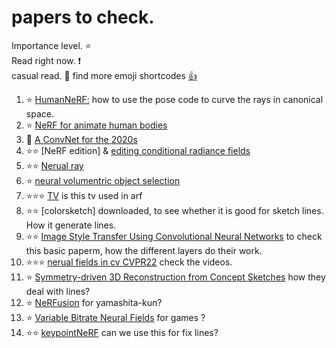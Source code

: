 papers to check.
===

Importance level. ⭐  
Read right now. ❗  
casual read. 🚶
find more emoji shortcodes [👍](https://gist.github.com/rxaviers/7360908)

1. ⭐ [HumanNeRF:](https://arxiv.org/pdf/2201.04127.pdf)  how to use the pose code to curve the rays in canonical space.  
2. ⭐ [NeRF for animate human bodies](https://arxiv.org/pdf/2105.02872.pdf) 
3. 🚶 [A ConvNet for the 2020s](https://arxiv.org/pdf/2201.03545.pdf)  
4. ⭐⭐ [NeRF edition] & [editing conditional radiance fields](http://editnerf.csail.mit.edu/) 
5. ⭐⭐ [Nerual ray](https://liuyuan-pal.github.io/NeuRay/)
6. ⭐ [neural volumentric object selection](https://jason718.github.io/nvos/)
7. ⭐⭐⭐ [TV](https://arxiv.org/pdf/2204.03643.pdf) is this tv used in arf
8. ⭐⭐ [colorsketch] downloaded, to see whether it is good for sketch lines. How it generate lines.
9. ⭐⭐ [Image Style Transfer Using Convolutional Neural Networks](https://openaccess.thecvf.com/content_cvpr_2016/papers/Gatys_Image_Style_Transfer_CVPR_2016_paper.pdf) to check this basic paperm, how the different layers do their work.
10. ⭐⭐⭐ [nerual fields in cv CVPR22](https://neuralfields.cs.brown.edu/cvpr22) check the videos.
11. ⭐ [Symmetry-driven 3D Reconstruction from Concept Sketches](http://www-sop.inria.fr/reves/Basilic/2022/HGSB22/symmetry_sketch.pdf) how they deal with lines?
12. ⭐ [NeRFusion](https://jetd1.github.io/NeRFusion-Web/) for yamashita-kun?
13. ⭐ [Variable Bitrate Neural Fields](https://nv-tlabs.github.io/vqad/) for games ?
14. ⭐⭐ [keypointNeRF](https://markomih.github.io/KeypointNeRF/) can we use this for fix lines? 
